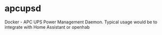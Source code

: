 # apcupsd
Docker - APC UPS Power Management Daemon. Typical usage would be to integrate with Home Assistant or openhab
